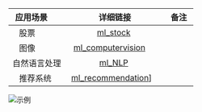 




|  应用场景        |     详细链接   |   备注  |
| ------------- |:-------------:| -----:|
|    股票       |  [ml_stock](https://github.com/Jarlonyan/dmapplication/blob/master/dm_stock.md)  |  
|    图像       |  [ml_computervision](https://github.com/Jarlonyan/mlapplication/blob/master/ml_computervision.md)      |   
|  自然语言处理 |  [ml_NLP](https://github.com/Jarlonyan/mlapplication/blob/master/ml_NLP.md)   |  
|    推荐系统   |  [ml_recommendation](https://github.com/Jarlonyan/mlapplication/blob/master/ml_recommendation.md)]     |  

![示例](http://latex.codecogs.com/png.latex?3\cdot{x}+5\times{y})


